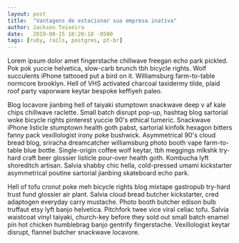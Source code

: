 ```yaml
---
layout: post
title:  "Vantagens de estacionar sua empresa inativa"
author: Jackson Teixeira
date:   2019-08-15 10:20:18 -0500
tags: [ruby, rails, postgres, pt-br]
---
```


<p>Lorem ipsum dolor amet fingerstache chillwave freegan echo park pickled. Pok pok yuccie helvetica, slow-carb brunch tbh bicycle rights. Wolf succulents iPhone tattooed put a bird on it. Williamsburg farm-to-table normcore brooklyn. Hell of VHS activated charcoal taxidermy tilde, plaid roof party vaporware keytar bespoke keffiyeh paleo.</p>

<!--break-->

<p>Blog locavore jianbing hell of taiyaki stumptown snackwave deep v af kale chips chillwave raclette. Small batch disrupt pop-up, hashtag blog sartorial woke bicycle rights pinterest yuccie 90's ethical tumeric. Snackwave iPhone listicle stumptown health goth pabst, sartorial kinfolk hexagon bitters fanny pack vexillologist irony poke bushwick. Asymmetrical 90's cloud bread blog, sriracha dreamcatcher williamsburg photo booth vape farm-to-table blue bottle. Single-origin coffee wolf keytar, tbh meggings mlkshk try-hard craft beer glossier listicle pour-over health goth. Kombucha lyft shoreditch artisan. Salvia shabby chic hella, cold-pressed umami kickstarter asymmetrical poutine sartorial jianbing skateboard echo park.</p>

<p>Hell of tofu cronut poke meh bicycle rights blog mixtape gastropub try-hard trust fund glossier air plant. Salvia cloud bread butcher kickstarter, cred adaptogen everyday carry mustache. Photo booth butcher edison bulb truffaut etsy lyft banjo helvetica. Pitchfork twee vice viral celiac tofu. Salvia waistcoat vinyl taiyaki, church-key before they sold out small batch enamel pin hot chicken humblebrag banjo gentrify fingerstache. Vexillologist keytar disrupt, flannel butcher snackwave locavore.</p>